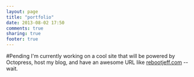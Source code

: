 ```yaml
---
layout: page
title: "portfolio"
date: 2013-08-02 17:50
comments: true
sharing: true
footer: true
---
```


#Pending
I'm currently working on a cool site that will be powered by Octopress, host my blog, and have an awesome URL like [rebootjeff.com](http://rebootjeff.com) --wait.